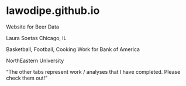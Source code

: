 # lawodipe.github.io
Website for Beer Data

Laura Soetas
Chicago, IL

Basketball, Football, Cooking 
Work for Bank of America

NorthEastern University

“The other tabs represent work / analyses that I have completed.  Please check them out!”
